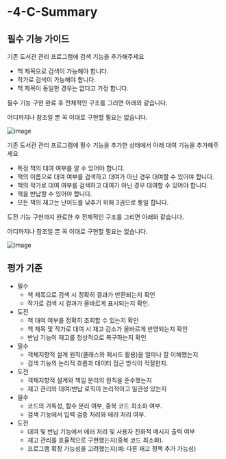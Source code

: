 # -4-C-Summary

## 필수 기능 가이드

기존 도서관 관리 프로그램에 검색 기능을 추가해주세요

- 책 제목으로 검색이 가능해야 합니다.
- 작가로 검색이 가능해야 합니다.
- 책 제목이 동일한 경우는 없다고 가정 합니다.

필수 기능 구현 완료 후 전체적인 구조를 그리면 아래와 같습니다.

어디까지나 참조일 뿐 꼭 이대로 구현할 필요는 없습니다.

![image](https://github.com/user-attachments/assets/a672b824-c1ce-4052-8761-9636b6439a6a)

기존 도서관 관리 프로그램에 필수 기능을 추가한 상태에서 아래 대여 기능을 추가해주세요

- 특정 책의 대여 여부를 알 수 있어야 합니다.
- 책의 이름으로 대여 여부를 검색하고 대여가 아닌 경우 대여할 수 있어야 합니다.
- 책의 작가로 대여 여부를 검색하고 대여가 아닌 경우 대여할 수 있어야 합니다.
- 책을 반납할 수 있어야 합니다.
- 모든 책의 재고는 난이도를 낮추기 위해 3권으로 통일 합니다.

도전 기능 구현까지 완료한 후 전체적인 구조를 그리면 아래와 같습니다.

어디까지나 참조일 뿐 꼭 이대로 구현할 필요는 없습니다.

![image](https://github.com/user-attachments/assets/c16f02f8-9441-40f4-87cb-03738deefe12)

## 평가 기준
- 필수
  - 책 제목으로 검색 시 정확히 결과가 반환되는지 확인
  - 작가로 검색 시 결과가 올바르게 표시되는지 확인.
- 도전
  - 책 대여 여부를 정확히 조회할 수 있는지 확인
  - 책 제목 및 작가로 대여 시 재고 감소가 올바르게 반영되는지 확인
  - 반납 기능이 재고를 정상적으로 복구하는지 확인
- 필수
  - 객체지향적 설계 원칙(클래스와 메서드 활용)을 얼마나 잘 이해했는지
  - 검색 기능의 논리적 흐름과 데이터 접근 방식이 적절한지.
- 도전
  - 객체지향적 설계와 책임 분리의 원칙을 준수했는지
  - 재고 관리와 대여/반납 로직이 논리적이고 일관성 있는지
- 필수
  - 코드의 가독성, 함수 분리 여부, 중복 코드 최소화 여부.
  - 검색 기능에서 입력 검증 처리와 에러 처리 여부.
- 도전
  - 대여 및 반납 기능에서 에러 처리 및 사용자 친화적 메시지 출력 여부
  - 재고 관리를 효율적으로 구현했는지(중복 코드 최소화).
  - 프로그램 확장 가능성을 고려했는지(예: 다른 재고 정책 추가 가능성)
